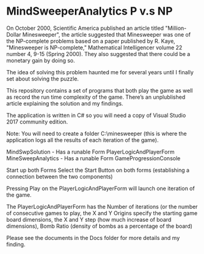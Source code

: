 # MindSweeperAnalytics P v.s NP

On October 2000, Scientific America published an article titled "Million-Dollar Minesweeper", the article suggested that Minesweeper was one of the NP-complete problems based on a paper published by R. Kaye, "Minesweeper is NP-complete," Mathematical Intelligencer volume 22 number 4, 9-15 (Spring 2000). They also suggested that there could be a monetary gain by doing so.

The idea of solving this problem haunted me for several years until I finally set about solving the puzzle.

This repository contains a set of programs that both play the game as well as record the run time complexity of the game. There’s an unplublished article explaining the solution and my findings.  

The application is written in C# so you will need a copy of Visual Studio 2017 community edition.

Note: You will need to create a folder C:\minesweeper (this is where the application logs all the results of each iteration of the game).

MindSwpSolution - Has a runable Form PlayerLogicAndPlayerForm
MineSweepAnalytics - Has a runable Form GameProgressionConsole

Start up both Forms 
Select the Start Button on both forms (establishing a connection between the two components)

Pressing Play on the PlayerLogicAndPlayerForm will launch one iteration of the game.

The PlayerLogicAndPlayerForm has the Number of iterations (or the number of consecutive games to play, the X and Y Origins specify the starting game board dimensions, the X and Y step (how much increase of board dimensions), Bomb Ratio (density of bombs as a percentage of the board)

Please see the documents in the Docs folder for more details and my finding.








